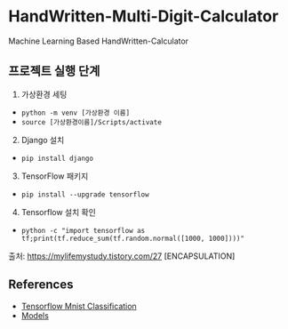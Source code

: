 # HandWritten-Multi-Digit-Calculator
Machine Learning Based HandWritten-Calculator

## 프로젝트 실행 단계

1. 가상환경 세팅
- `python -m venv [가상환경 이름]`
- `source [가상환경이름]/Scripts/activate`

2.  Django 설치
- `pip install django`

3. TensorFlow 패키지
- `pip install --upgrade tensorflow`

4. Tensorflow 설치 확인
- `python -c "import tensorflow as tf;print(tf.reduce_sum(tf.random.normal([1000, 1000])))"`



출처: https://mylifemystudy.tistory.com/27 [ENCAPSULATION]
## References

- [Tensorflow Mnist Classification](https://github.com/sugyan/tensorflow-mnist)
- [Models](https://github.com/DAT-Class/handwritten_multi-digit_calculator)
